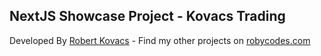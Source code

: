 ## NextJS Showcase Project - Kovacs Trading

Developed By [Robert Kovacs](https://instagram.com/aka_ale_xander) - Find my other projects on [robycodes.com](https://robycodes.com)
